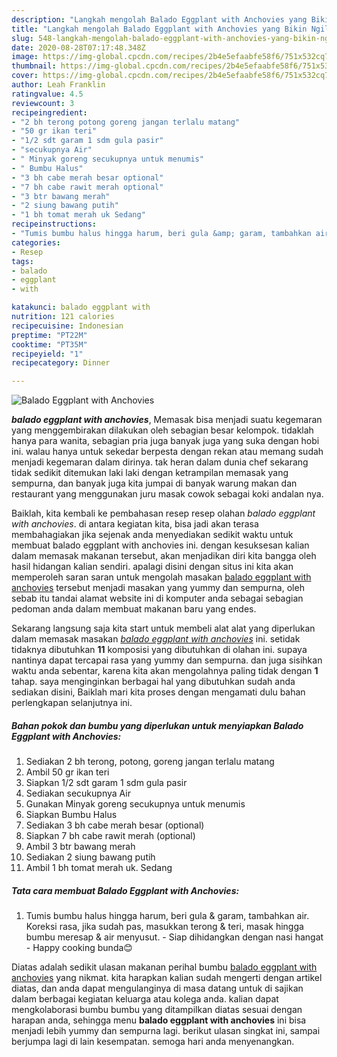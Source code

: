 ```yaml
---
description: "Langkah mengolah Balado Eggplant with Anchovies yang Bikin Ngiler"
title: "Langkah mengolah Balado Eggplant with Anchovies yang Bikin Ngiler"
slug: 548-langkah-mengolah-balado-eggplant-with-anchovies-yang-bikin-ngiler
date: 2020-08-28T07:17:48.348Z
image: https://img-global.cpcdn.com/recipes/2b4e5efaabfe58f6/751x532cq70/balado-eggplant-with-anchovies-foto-resep-utama.jpg
thumbnail: https://img-global.cpcdn.com/recipes/2b4e5efaabfe58f6/751x532cq70/balado-eggplant-with-anchovies-foto-resep-utama.jpg
cover: https://img-global.cpcdn.com/recipes/2b4e5efaabfe58f6/751x532cq70/balado-eggplant-with-anchovies-foto-resep-utama.jpg
author: Leah Franklin
ratingvalue: 4.5
reviewcount: 3
recipeingredient:
- "2 bh terong potong goreng jangan terlalu matang"
- "50 gr ikan teri"
- "1/2 sdt garam 1 sdm gula pasir"
- "secukupnya Air"
- " Minyak goreng secukupnya untuk menumis"
- " Bumbu Halus"
- "3 bh cabe merah besar optional"
- "7 bh cabe rawit merah optional"
- "3 btr bawang merah"
- "2 siung bawang putih"
- "1 bh tomat merah uk Sedang"
recipeinstructions:
- "Tumis bumbu halus hingga harum, beri gula &amp; garam, tambahkan air. Koreksi rasa, jika sudah pas, masukkan terong &amp; teri, masak hingga bumbu meresap &amp; air menyusut. Siap dihidangkan dengan nasi hangat Happy cooking bunda😊"
categories:
- Resep
tags:
- balado
- eggplant
- with

katakunci: balado eggplant with 
nutrition: 121 calories
recipecuisine: Indonesian
preptime: "PT22M"
cooktime: "PT35M"
recipeyield: "1"
recipecategory: Dinner

---
```



![Balado Eggplant with Anchovies](https://img-global.cpcdn.com/recipes/2b4e5efaabfe58f6/751x532cq70/balado-eggplant-with-anchovies-foto-resep-utama.jpg)

<b><i>balado eggplant with anchovies</i></b>, Memasak bisa menjadi suatu kegemaran yang menggembirakan dilakukan oleh sebagian besar kelompok. tidaklah hanya para wanita, sebagian pria juga banyak juga yang suka dengan hobi ini. walau hanya untuk sekedar berpesta dengan rekan atau memang sudah menjadi kegemaran dalam dirinya. tak heran dalam dunia chef sekarang tidak sedikit ditemukan laki laki dengan ketrampilan memasak yang sempurna, dan banyak juga kita jumpai di banyak warung makan dan restaurant yang menggunakan juru masak cowok sebagai koki andalan nya.



Baiklah, kita kembali ke pembahasan resep resep olahan <i>balado eggplant with anchovies</i>. di antara kegiatan kita, bisa jadi akan terasa membahagiakan jika sejenak anda menyediakan sedikit waktu untuk membuat balado eggplant with anchovies ini. dengan kesuksesan kalian dalam memasak makanan tersebut, akan menjadikan diri kita bangga oleh hasil hidangan kalian sendiri. apalagi disini dengan situs ini kita akan memperoleh saran saran untuk mengolah masakan <u>balado eggplant with anchovies</u> tersebut menjadi masakan yang yummy dan sempurna, oleh sebab itu tandai alamat website ini di komputer anda sebagai sebagian pedoman anda dalam membuat makanan baru yang endes.


Sekarang langsung saja kita start untuk membeli alat alat yang diperlukan dalam memasak masakan <u><i>balado eggplant with anchovies</i></u> ini. setidak tidaknya dibutuhkan <b>11</b> komposisi yang dibutuhkan di olahan ini. supaya nantinya dapat tercapai rasa yang yummy dan sempurna. dan juga sisihkan waktu anda sebentar, karena kita akan mengolahnya paling tidak dengan <b>1</b> tahap. saya menginginkan berbagai hal yang dibutuhkan sudah anda sediakan disini, Baiklah mari kita proses dengan mengamati dulu bahan perlengkapan selanjutnya ini.

<!--inarticleads1-->

##### Bahan pokok dan bumbu yang diperlukan untuk menyiapkan Balado Eggplant with Anchovies:

1. Sediakan 2 bh terong, potong, goreng jangan terlalu matang
1. Ambil 50 gr ikan teri
1. Siapkan 1/2 sdt garam 1 sdm gula pasir
1. Sediakan secukupnya Air
1. Gunakan  Minyak goreng secukupnya untuk menumis
1. Siapkan  Bumbu Halus
1. Sediakan 3 bh cabe merah besar (optional)
1. Siapkan 7 bh cabe rawit merah (optional)
1. Ambil 3 btr bawang merah
1. Sediakan 2 siung bawang putih
1. Ambil 1 bh tomat merah uk. Sedang




<!--inarticleads2-->

##### Tata cara membuat Balado Eggplant with Anchovies:

1. Tumis bumbu halus hingga harum, beri gula &amp; garam, tambahkan air. Koreksi rasa, jika sudah pas, masukkan terong &amp; teri, masak hingga bumbu meresap &amp; air menyusut. - Siap dihidangkan dengan nasi hangat - Happy cooking bunda😊




Diatas adalah sedikit ulasan makanan perihal bumbu <u>balado eggplant with anchovies</u> yang nikmat. kita harapkan kalian sudah mengerti dengan artikel diatas, dan anda dapat mengulanginya di masa datang untuk di sajikan dalam berbagai kegiatan keluarga atau kolega anda. kalian dapat mengkolaborasi bumbu bumbu yang ditampilkan diatas sesuai dengan harapan anda, sehingga menu <b>balado eggplant with anchovies</b> ini bisa menjadi lebih yummy dan sempurna lagi. berikut ulasan singkat ini, sampai berjumpa lagi di lain kesempatan. semoga hari anda menyenangkan.
